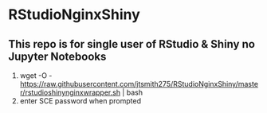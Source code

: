 # RStudioNginxShiny

## This repo is for single user of RStudio & Shiny no Jupyter Notebooks

1. wget -O - https://raw.githubusercontent.com/jtsmith275/RStudioNginxShiny/master/rstudioshinynginxwrapper.sh | bash
1. enter SCE password when prompted  


